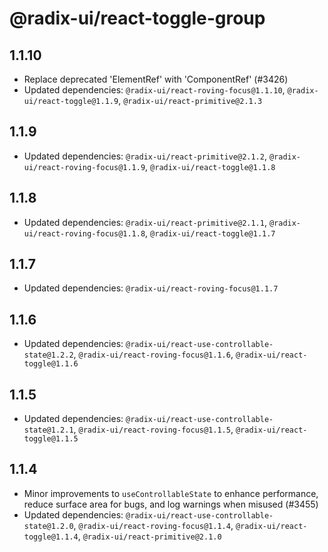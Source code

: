 # @radix-ui/react-toggle-group

## 1.1.10

- Replace deprecated 'ElementRef' with 'ComponentRef' (#3426)
- Updated dependencies: `@radix-ui/react-roving-focus@1.1.10`, `@radix-ui/react-toggle@1.1.9`, `@radix-ui/react-primitive@2.1.3`

## 1.1.9

- Updated dependencies: `@radix-ui/react-primitive@2.1.2`, `@radix-ui/react-roving-focus@1.1.9`, `@radix-ui/react-toggle@1.1.8`

## 1.1.8

- Updated dependencies: `@radix-ui/react-primitive@2.1.1`, `@radix-ui/react-roving-focus@1.1.8`, `@radix-ui/react-toggle@1.1.7`

## 1.1.7

- Updated dependencies: `@radix-ui/react-roving-focus@1.1.7`

## 1.1.6

- Updated dependencies: `@radix-ui/react-use-controllable-state@1.2.2`, `@radix-ui/react-roving-focus@1.1.6`, `@radix-ui/react-toggle@1.1.6`

## 1.1.5

- Updated dependencies: `@radix-ui/react-use-controllable-state@1.2.1`, `@radix-ui/react-roving-focus@1.1.5`, `@radix-ui/react-toggle@1.1.5`

## 1.1.4

- Minor improvements to `useControllableState` to enhance performance, reduce surface area for bugs, and log warnings when misused (#3455)
- Updated dependencies: `@radix-ui/react-use-controllable-state@1.2.0`, `@radix-ui/react-roving-focus@1.1.4`, `@radix-ui/react-toggle@1.1.4`, `@radix-ui/react-primitive@2.1.0`
